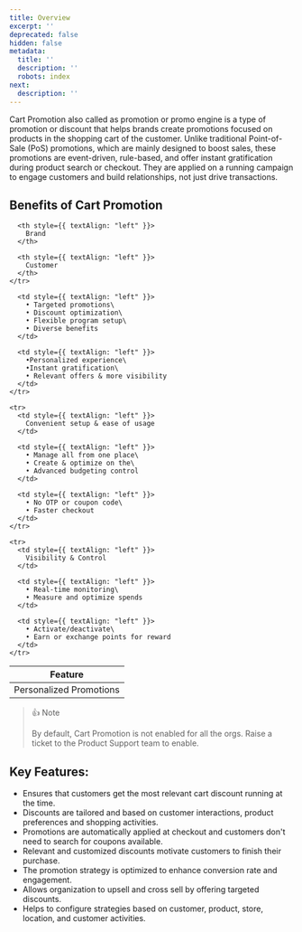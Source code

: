 ```yaml
---
title: Overview
excerpt: ''
deprecated: false
hidden: false
metadata:
  title: ''
  description: ''
  robots: index
next:
  description: ''
---
```

Cart Promotion also called as promotion or promo engine is a type of promotion or discount that helps brands create promotions focused on products in the shopping cart of the customer. Unlike traditional Point-of-Sale (PoS) promotions, which are mainly designed to boost sales, these promotions are event-driven, rule-based, and offer instant gratification during product search or checkout. They are applied on a running campaign to engage customers and build relationships, not just drive transactions.

## Benefits of Cart Promotion

<Table align={["left","left","left"]}>
  <thead>
    <tr>
      <th style={{ textAlign: "left" }}>
        Feature
      </th>

      <th style={{ textAlign: "left" }}>
        Brand
      </th>

      <th style={{ textAlign: "left" }}>
        Customer
      </th>
    </tr>
  </thead>

  <tbody>
    <tr>
      <td style={{ textAlign: "left" }}>
        Personalized Promotions
      </td>

      <td style={{ textAlign: "left" }}>
        • Targeted promotions\
        • Discount optimization\
        • Flexible program setup\
        • Diverse benefits
      </td>

      <td style={{ textAlign: "left" }}>
        •Personalized experience\
        •Instant gratification\
        • Relevant offers & more visibility
      </td>
    </tr>

    <tr>
      <td style={{ textAlign: "left" }}>
        Convenient setup & ease of usage
      </td>

      <td style={{ textAlign: "left" }}>
        • Manage all from one place\
        • Create & optimize on the\
        • Advanced budgeting control
      </td>

      <td style={{ textAlign: "left" }}>
        • No OTP or coupon code\
        • Faster checkout
      </td>
    </tr>

    <tr>
      <td style={{ textAlign: "left" }}>
        Visibility & Control
      </td>

      <td style={{ textAlign: "left" }}>
        • Real-time monitoring\
        • Measure and optimize spends
      </td>

      <td style={{ textAlign: "left" }}>
        • Activate/deactivate\
        • Earn or exchange points for reward
      </td>
    </tr>
  </tbody>
</Table>

> 👍 Note
>
> By default, Cart Promotion is not enabled for all the orgs. Raise a ticket to the Product Support team to enable.

## Key Features:

* Ensures that customers get the most relevant cart discount running at the time.
* Discounts are tailored and based on customer interactions, product preferences and shopping activities.
* Promotions are automatically applied at checkout and customers don't need to search for coupons available.
* Relevant and customized discounts motivate customers to finish their purchase.
* The promotion strategy is optimized to enhance conversion rate and engagement.
* Allows organization to upsell and cross sell by offering targeted discounts.
* Helps to configure strategies based on customer, product, store, location, and customer activities.